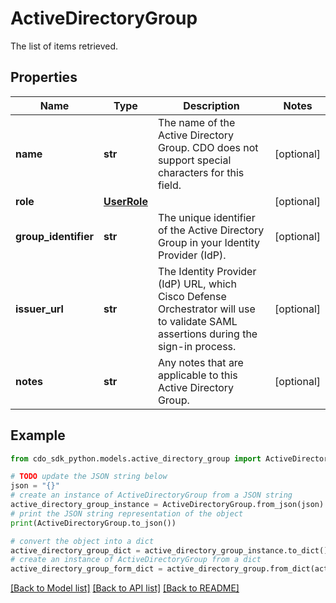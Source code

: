 # ActiveDirectoryGroup

The list of items retrieved.

## Properties

Name | Type | Description | Notes
------------ | ------------- | ------------- | -------------
**name** | **str** | The name of the Active Directory Group. CDO does not support special characters for this field. | [optional] 
**role** | [**UserRole**](UserRole.md) |  | [optional] 
**group_identifier** | **str** | The unique identifier of the Active Directory Group in your Identity Provider (IdP). | [optional] 
**issuer_url** | **str** | The Identity Provider (IdP) URL, which Cisco Defense Orchestrator will use to validate SAML assertions during the sign-in process. | [optional] 
**notes** | **str** | Any notes that are applicable to this Active Directory Group. | [optional] 

## Example

```python
from cdo_sdk_python.models.active_directory_group import ActiveDirectoryGroup

# TODO update the JSON string below
json = "{}"
# create an instance of ActiveDirectoryGroup from a JSON string
active_directory_group_instance = ActiveDirectoryGroup.from_json(json)
# print the JSON string representation of the object
print(ActiveDirectoryGroup.to_json())

# convert the object into a dict
active_directory_group_dict = active_directory_group_instance.to_dict()
# create an instance of ActiveDirectoryGroup from a dict
active_directory_group_form_dict = active_directory_group.from_dict(active_directory_group_dict)
```
[[Back to Model list]](../README.md#documentation-for-models) [[Back to API list]](../README.md#documentation-for-api-endpoints) [[Back to README]](../README.md)


